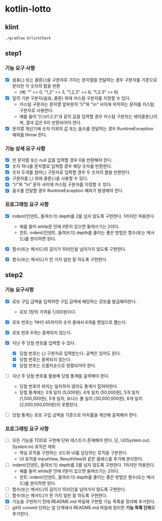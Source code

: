 # kotlin-lotto

## klint
```bash
./gradlew ktlintCheck
```
## step1
### 기능 요구 사항
- [x] 쉼표(,) 또는 콜론(:)을 구분자로 가지는 문자열을 전달하는 경우 구분자를 기준으로 분리한 각 숫자의 합을 반환
  - (예: “” => 0, "1,2" => 3, "1,2,3" => 6, “1,2:3” => 6)
- [x] 앞의 기본 구분자(쉼표, 콜론) 외에 커스텀 구분자를 지정할 수 있다.
  - 커스텀 구분자는 문자열 앞부분의 “//”와 “\n” 사이에 위치하는 문자를 커스텀 구분자로 사용한다.
  - 예를 들어 “//;\n1;2;3”과 같이 값을 입력할 경우 커스텀 구분자는 세미콜론(;)이며, 결과 값은 6이 반환되어야 한다.
- [x] 문자열 계산기에 숫자 이외의 값 또는 음수를 전달하는 경우 RuntimeException 예외를 throw 한다.

### 기능 상세 요구 사항
- [x] 빈 문자열 또는 null 값을 입력할 경우 0을 반환해야 한다.
- [x] 숫자 하나를 문자열로 입력할 경우 해당 숫자를 반환한다.
- [x] 숫자 두개를 컴마(,) 구분자로 입력할 경우 두 숫자의 합을 반환한다.
- [x] 구분자를 (,) 외에 콜론(:)을 사용할 수 있다.
- [x] “//”와 “\n” 문자 사이에 커스텀 구분자를 지정할 수 있다.
- [x] 음수를 전달할 경우 RuntimeException 예외가 발생해야 한다.

### 프로그래밍 요구 사항
- [x] indent(인덴트, 들여쓰기) depth를 2를 넘지 않도록 구현한다. 1까지만 허용한다.
  - 예를 들어 while문 안에 if문이 있으면 들여쓰기는 2이다.
  - 힌트: indent(인덴트, 들여쓰기) depth를 줄이는 좋은 방법은 함수(또는 메서드)를 분리하면 된다.
- [x] 함수(또는 메서드)의 길이가 10라인을 넘어가지 않도록 구현한다.
- [x] 함수(또는 메서드)가 한 가지 일만 잘 하도록 구현한다.


## step2 
### 기능 요구사항 
- [x] 로또 구입 금액을 입력하면 구입 금액에 해당하는 로또를 발급해야한다. 
  - 로또 1장의 가격을 1,000원이다.
- [x] 로또 번호는 1부터 45까지의 숫자 중에서 6개를 랜덤으로 뽑는다.
- [x] 로또 번호 6개는 중복되지 않는다.
- [x] 지난 주 당첨 번호를 입력할 수 있다.
  - [x] 당첨 번호는 (,) 구분자로 입력받는다. 공백은 있어도 된다.  
  - [x] 당첨 번호는 중복되지 않는다. 
  - [x] 당첨 번호는 오름차순으로 정렬되어야 한다.
- [ ] 지난 주 당첨 번호를 활용해 당첨 통계를 출력해야 한다.
  - 당첨 번호의 위치는 일치하지 않아도 통계가 잡혀야한다.
  - 당첨 통계에는 3개 일치 (5,000원), 4개 일치 (50,000원), 5개 일치 (1,500,000원), 5개 일치, 보너스 볼 일치 (30,000,000원), 6개 일치 (2,000,000,000원)이 포함된다.
- [ ] 당첨 통계는 로또 구입 금액을 기준으로 이익률을 계산해 출력해야 한다.
    

### 프로그래밍 요구 사항
- [ ] 모든 기능을 TDD로 구현해 단위 테스트가 존재해야 한다. 단, UI(System.out, System.in) 로직은 제외
  - 핵심 로직을 구현하는 코드와 UI를 담당하는 로직을 구분한다.
  - UI 로직을 InputView, ResultView와 같은 클래스를 추가해 분리한다.
- [ ] indent(인덴트, 들여쓰기) depth를 2를 넘지 않도록 구현한다. 1까지만 허용한다.
  - 예를 들어 while문 안에 if문이 있으면 들여쓰기는 2이다.
  - 힌트: indent(인덴트, 들여쓰기) depth를 줄이는 좋은 방법은 함수(또는 메서드)를 분리하면 된다.
- [ ] 함수(또는 메서드)의 길이가 15라인을 넘어가지 않도록 구현한다.
- [ ] 함수(또는 메서드)가 한 가지 일만 잘 하도록 구현한다.
- [x] 기능을 구현하기 전에 README.md 파일에 구현할 기능 목록을 정리해 추가한다.
- [ ] git의 commit 단위는 앞 단계에서 README.md 파일에 정리한 **기능 목록 단위**로 추가한다.